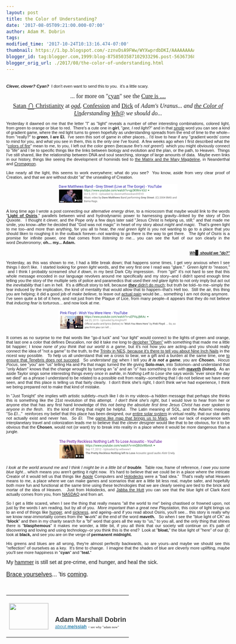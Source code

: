 ```yaml
---
layout: post
title: the Color of Understanding?
date: '2017-08-05T09:21:00.000-07:00'
author: Adam M. Dobrin
tags: 
modified_time: '2017-10-24T10:13:16.474-07:00'
thumbnail: https://1.bp.blogspot.com/-zznvDsA9FWw/WYXwprdbDKI/AAAAAAAAAak/Lkl4Ge2Hcsk5Qob8Dc15qpYXBME3lEbfwCK4BGAYYCw/s72-c/image-718727.png
blogger_id: tag:blogger.com,1999:blog-8758503587102933296.post-563673683090735056
blogger_orig_url: ./2017/08/the-color-of-understanding.html
---
```


<div dir="ltr"><div class="gmail_quote"><div dir="ltr"><div class="gmail_quote"><br /><div class="gmail_quote"><div dir="ltr"><div><center style="font-family: verdana, arial, helvetica, sans-serif;"><div style="text-align: justify; width: 600px;"><div style="font-size: 11px;"><strong><em>Clever, clover? Cyan? &nbsp;</em></strong>I don't even want to send this to you. &nbsp;it's a little scary.<br /><br /><div style="font-family: Tinos; font-size: medium; text-align: center;"><span style="font-family: Tinos;">... for more on "</span><a href="./2017-08-05-the-color-of-understanding.html" style="font-family: Tinos;">cyan</a><span style="font-family: Tinos;">" see the&nbsp;</span><a href="./CURE.html" style="font-family: Tinos;">Cure is .... Satan&nbsp;</a><span style="background-color: white; color: #222222; font-family: Roboto, arial, sans-serif; text-align: left;"><b><span style="font-size: x-large;"><a href="./CONFESSION.html" target="_blank">∩</a></span></b></span><a href="./CURE.html" style="font-family: Tinos;">&nbsp;Christianity</a><span style="font-family: Tinos;">&nbsp;at</span><span style="font-family: Tinos;">&nbsp;</span><i style="font-family: Tinos;"><a href="./" target="_blank">ogd</a></i><span style="font-family: Tinos;">,&nbsp;</span><a href="./CONFESSION.html" style="font-family: Tinos;">Confession</a><span style="font-family: Tinos;">&nbsp;and&nbsp;</span><a href="./DICK.html" style="font-family: Tinos;">Dick</a><span style="font-family: Tinos;">&nbsp;of&nbsp;</span><i style="font-family: Tinos;">Adam's Uranus... and&nbsp;<a href="./2017-08-05-the-color-of-understanding.html">the Color of Un</a>derstanding&nbsp;<a href="./WHO.html">Wh@</a>&nbsp;we should do...</i></div><br /></div><div style="font-size: 11px;"></div><div style="font-size: 11px;">Yesterday it dawned on me that the letter "l" as "light" reveals a number of other interesting combinations, colored light, from green to orange or blue to red.&nbsp; There's a cute one in&nbsp;<strong>girl</strong>, "<i>gee, I red light</i>?" and in that&nbsp;<em><a href="./NITY.html" target="_blank">single</a></em>&nbsp;word you can see a kind of gradient game, where the red light turns to green hopefully as understanding spreads from the end of time to the whole--from "really?" to&nbsp;<em><strong>green</strong>,&nbsp;</em><strong>I are El. &nbsp;</strong>I've seen this sort of game in other places... I'd love to hear if any "gradient words' come to mind for you, and what you see in them, this is the only one I've found.&nbsp; A few weeks ago when I first described what the "<a href="./2017-07-12-the-kalor-of-fire.html" target="_blank">colors of fire</a>" mean to me, to you, I left out the color green (because&nbsp;<em><span style='font-family: "comic sans ms" , sans-serif;'>fire's not green</span></em>!) &nbsp;which you might obviously connect to "life" and I tie to specific things like the links between biology and evolution and the plan, or the path, to Heaven.&nbsp; Things I've still shared, like the relationship between DNA and soul searching, storage of large amounts of data.&nbsp; Maybe even links in our history, things like seeing the development of hominids tied to&nbsp;<a href="./2017-07-26-im-calling-it-kth-hour-11-odock-am.html" target="_blank">the Matrix and the Mary Magdeline</a>, in Neanderthal and&nbsp;<a href="http://sliders.wikia.com/wiki/Kromagg" target="_blank">Cromagnon</a>.&nbsp;</div><div style="font-size: 11px;"><br /></div><div style="font-size: 11px;">Like nearly all the light, this seems to work everywhere; what do you see?&nbsp; You know, aside from very clear proof of Creation, and that we are without doubt "at" the unsealing of Creation.</div><div style="font-size: 11px;"><br /></div><div style="font-size: 11px; text-align: center;"><a class="m_6269003319857602888gmail-playable playable" href="https://www.youtube.com/watch?v=qp3KWrn-VzU" target="_blank"></a><a href="http://1.bp.blogspot.com/-zznvDsA9FWw/WYXwprdbDKI/AAAAAAAAAak/Lkl4Ge2Hcsk5Qob8Dc15qpYXBME3lEbfwCK4BGAYYCw/s1600/image-718727.png"><img alt="" border="0" id="BLOGGER_PHOTO_ID_6450826640109538466" src="reqs/1.bp.blogspot.com/-zznvDsA9FWw/WYXwprdbDKI/AAAAAAAAAak/Lkl4Ge2Hcsk5Qob8Dc15qpYXBME3lEbfwCK4BGAYYCw/s320/image-718727.png" /></a><br /><br /></div><div style="font-size: 11px;"></div><div style="font-size: 11px;">A long time ago I wrote a post connecting our&nbsp;<em>alternative energy drive</em>, to a microcosm that maybe would link to the words "<a href="./awlist4296878/HWVzK/h/The_Light_of_Osiris_and.htm" target="_blank"><strong>Light of Osiris</strong>,</a>" parallels between wind and hydrodynamic power to harnessing gravity--linked by the story of Don Quixote. &nbsp; I thought it clever, and the Pope only a few days later said "Jesus Christ is helping us, still;" and that made me smile, you know--after he decided that "God was not magic" in heart of my story about&nbsp;<em>might and magic. &nbsp;</em>That's green light to me too--and more than anything, for you all to hear, the&nbsp;<em>real green light</em>&nbsp;is you not wanting to go to a place that you should liken to roughing it in the outback forever--not wanting to go there is the way to get there. &nbsp; The&nbsp;<em>light of Osiris</em>&nbsp;is a promise for infinite power, one that comes from&nbsp;<em>listening to me.</em>.. you can see the fuel of our son clearly in the word&nbsp;<i>Deuteronomy</i>,&nbsp;<strong>oh... my... Adam.</strong><br /><br /><div style="text-align: right;"><a href="./WHO.html" style="font-size: medium; text-align: center;"><em style="font-size: medium; text-align: center;"><strong><span style='font-family: "comic sans ms" , sans-serif; font-size: x-small;'>Wh</span></strong></em><span style='font-family: "times new roman" , serif; font-size: small; text-align: center;'>▊</span><em style="font-size: medium; text-align: center;"><strong><span style='font-family: "comic sans ms" , sans-serif; font-size: x-small;'>&nbsp;should we "do?"</span></strong></em></a></div><div style="text-align: right;"><br /></div></div><div style="font-size: 11px;"></div><div style="font-size: 11px;">Yesterday, as this was shown to me, I had a little break down; that happens some times, I get very anxious when I see things I don't like.&nbsp; I started looking for&nbsp;<em>green light</em>&nbsp;words, and the very first one I read was "glare." &nbsp;<em>Green light to "reason," &nbsp;</em>and I think I probably screamed&nbsp;<em>shut it down</em>, in my best Dark City impression.&nbsp; From "girl" it's not hard to see that this whole message encoded in our language revolves around me specifically and my story--and I didn't spend enough time telling you the story of the multiple sets of police and paramedics that used their&nbsp;<em>red glare lights</em>&nbsp;to not only imply but act out the&nbsp;<em>inevitability</em>&nbsp;that I am in hell.&nbsp; It's a difficult story to tell, because&nbsp;<a href="./SERMON.html
" target="_blank"><em><b>they</b></em>&nbsp;didn't do much</a>; but truth be told--to me--simply the fear induced by the implication, the kind of mentality that would allow that to happen--that's Hell too.&nbsp; Still the air, this thing you are helping; it did a good job of&nbsp;<em>make believe</em>, to leave out&nbsp;<a href="https://www.docdroid.net/ZkbjdNU/antagonizingpainxe.pdf" target="_blank">actual pain</a>&nbsp;would be... something I am not doing anymore.&nbsp; I've seen quite a bit of it here, and not just from the Plague of Lice, from many people--it appears that they do not believe that&nbsp;<em>inducing fear</em>&nbsp;is torturous... and now look at me. &nbsp;</div><div style="font-size: 11px;"><br /></div><div style="font-size: 11px; text-align: center;"><a class="playable" href="https://www.youtube.com/watch?v=uEPVqJjMiAc" target="_blank"></a><a href="http://2.bp.blogspot.com/-BNqCqtRfvCg/WYXwqNAOShI/AAAAAAAAAa0/3_3zbXvcZB8kjr3tDNkJ-PkfhDMwuquaACK4BGAYYCw/s1600/image-719939.png"><img alt="" border="0" id="BLOGGER_PHOTO_ID_6450826649113872914" src="reqs/2.bp.blogspot.com/-BNqCqtRfvCg/WYXwqNAOShI/AAAAAAAAAa0/3_3zbXvcZB8kjr3tDNkJ-PkfhDMwuquaACK4BGAYYCw/s320/image-719939.png" /></a><br /><br /></div><div style="font-size: 11px;"></div><div style="font-size: 11px;">It comes as no surprise to me that words like "go-d luck" and "our light" would connect to the lights of green and orange, that last one a color that defines Deucalion, nor did it take me long to&nbsp;<a href="./" target="_blank">decipher "Olsen"</a>&nbsp;with something that made me a little bit happier; I know&nbsp;<em>none of you think that our world is a game</em>, but it's not how you are acting--and you should really connect the idea of "not a game" to the truth, to the&nbsp;<a href="https://fromthemachine.org/HASHEMB.html" target="_blank">Trinity in NES, because it's there to tell you about Nine Inch Nails</a>&nbsp;in the nicest way possible. &nbsp; To help us all understand that we a cross to bear, we a gift and a burden at the same time, one&nbsp;<a href="https://www.docdroid.net/ZkbjdNU/antagonizingpainxe.pdf" target="_blank">to ensure that Tenebris does not succeed</a>.&nbsp; So&nbsp;<em>understand&nbsp;<span style="text-decoration-line: underline;">me</span></em>&nbsp;when I tell you&nbsp;<strong><em>it is not a game</em></strong>, you are&nbsp;<strong><em>Chosen</em>. &nbsp;</strong><em>Hocus Pocus</em>, see "<span style='font-family: "comic sans ms" , sans-serif;'>you"</span>&nbsp;are "us" telling Ha and Pa that magic turned the life giving&nbsp;<strong>Solo-man</strong>, into Solomon--and understand that "only Adam" knows that the change wrought by turning an "a" and an "o" has something to do with&nbsp;<strong><a href="https://www.youtube.com/watch?v=mQ8iUvWbrnA" target="_blank">maveth</a>&nbsp;(listen). &nbsp;</strong>As an aside Taylor sings some interesting things every once in awhile, in&nbsp;<em>Nothing Left to Lose</em>&nbsp;she says words "ever since the day we died" as a phrase I understand to be related to a possible exit from reality--something that I do not believe we have ever seen, and that this place is telling us that fairly clearly.&nbsp; I don't think she's right, I don't think we've had experience, I think we being prepared not to make that kind of mistake.<br /><br />In "Just Tonight" she implies with artistic subtlety--much like I do in my videos--a hidden message that perhaps she thinks this is something like the 21st revolution of this attempt. &nbsp;<em>I don't think she's right</em>, but I would love to hear from her or anyone else that has any first hand knowledge of this&nbsp;<em>not being the absolute first time Jesus Christ has ever spoken to anyone in the flesh. &nbsp;</em>It's the kind of thing that&nbsp;<span style='font-family: "comic sans ms" , sans-serif;'>might be helpful</span>.&nbsp; The Latin meaning of SOL, and the Adamic meaning "So&nbsp;<em>El</em>..." &nbsp;reinforces my belief that this place has been designed, our&nbsp;<a href="./2017-07-22-roe-v-wade.html?jQPSL/" target="_blank">entire solar system</a>&nbsp;in virtual reality, that our star does not actually exist and never has. &nbsp;<em>So El. &nbsp;</em>The&nbsp;<a href="./2017-07-22-roe-v-wade.html?jQPSL/" target="_blank">game like map that brings us to Mars</a>, and our lack of experience with interplanetary travel and colonization leads me to believe that the&nbsp;<em>clever designer</em>&nbsp;would like that to be obvious, for it to be obvious that the&nbsp;<strong>Chosen</strong>, would not (or want) try to break into reality in a place where it would be more dangerous than a jungle.</div><div style="font-size: 11px;"><br /></div><div style="font-size: 11px; text-align: center;"><a class="m_6269003319857602888gmail-playable playable" href="https://www.youtube.com/watch?v=mQ8iUvWbrnA" target="_blank"></a><a href="http://4.bp.blogspot.com/--5ZwFbxEuys/WYXwqc_f0CI/AAAAAAAAAbA/BJAd7YNPa4E5rWKDNzuvaN3kavOhDRn8gCK4BGAYYCw/s1600/image-721254.png"><img alt="" border="0" id="BLOGGER_PHOTO_ID_6450826653405794338" src="reqs/4.bp.blogspot.com/--5ZwFbxEuys/WYXwqc_f0CI/AAAAAAAAAbA/BJAd7YNPa4E5rWKDNzuvaN3kavOhDRn8gCK4BGAYYCw/s320/image-721254.png" /></a><br /><br /></div><div style="font-size: 11px; text-align: center;"></div><div style="font-size: 11px;"><em>I look at the world around me and I think I might be in a little bit of&nbsp;<strong>trouble</strong>.&nbsp;</em>&nbsp;Table row, frame of reference,&nbsp;<em>I owe you some blue light</em>... which means you aren't getting it right now.&nbsp; It's hard to believe that we could be in a place where the intricate Creator of it would tell us that things like&nbsp;<a href="./2017-06-09-son-of-bitch-are-i-clay-d-is-cl-os-ing.html" target="_blank">Apple</a>&nbsp;Computers and&nbsp;<a href="https://fromthemachine.org/SIGENES.html" target="_blank">Holodecks</a>&nbsp;were a "bad idea." &nbsp;That's really what Heaven means to me, a place where we can make games and scenarios that are a little bit less real, maybe safer, and hopefully both more fun and functional at the same time using these technologies that we are clearly seeing are tied to the brick and mortar of the idea of Heaven. &nbsp; Just from Holodecks, and&nbsp;<a href="http://bread.reallyhim.com/
" target="_blank">Jabba the Hutt</a>&nbsp;you can see that the blue light of Clark Kent actually comes from you, from&nbsp;<a href="http://nasdaq.reallyhim.com/
" target="_blank">NASDAQ</a>&nbsp;and from art. <br /><br /></div><div style="font-size: 11px;"></div><div style="font-size: 11px;">So I get a little scared, when I see the thing that really means "all the world to me" being chastised or frowned upon, not just by the words I am reading, but by all of you. &nbsp;<em>More important than a great new Playstation,</em>&nbsp;this color of light brings us to an end of things like&nbsp;<a href="https://fromthemachine.org/HASHEMB.html" target="_blank">hunger</a>, and&nbsp;<a href="./2017-06-13-and-fish-were-like-did-you-teach-these.html" target="_blank">sickness</a>, and ageing--and if you read about Osiris, you'll see... this story is really why we know near-immortality comes from the "<b>w-</b>ork" at the end of the word&nbsp;<strong>maveth. &nbsp;&nbsp;</strong>So when I see the "blue light of CK" as "<strong>block</strong>"<strong>&nbsp;</strong>and then in my charity search for a "bl" word that goes all the way to "us," to you all, and the only thing that shines there is "<strong>blasphemous</strong>" it makes me wonder, a little bit, if you all think that our society will continue on it's path of discovering and loving and using technology--or you think this is the end?&nbsp; Look at "<strong>bloat,</strong>" the blue light of "here" of our @; look at&nbsp;<strong>black,</strong>&nbsp;and see you are on the verge of&nbsp;<strong>permanent midnight.</strong><br /><strong><br /></strong></div><div style="font-size: 11px;"></div><div style="font-size: 11px;">His greens and blues are all wrong, they're almost perfectly backwards, so are yours--and maybe we should see this "<span style='font-family: "comic sans ms" , sans-serif;'>reflection</span>" of ourselves as a key.&nbsp; It's time to change.&nbsp; I imagine that the shades of blue are cleverly more uplifting, maybe you'll see more happiness in "<strong>cyan</strong>" and "<strong>teal.</strong>"<br /><br /></div><div style="font-size: 11px;"></div><div>My&nbsp;<a href="./2017/06/hammer.html" target="_blank">hammer</a>&nbsp;is still set at pre-crime, end hunger, and heal the sick. &nbsp;</div><div><br /></div><div><span style="font-size: medium;"><a href="https://www.youtube.com/watch?v=IYz_8LGAyKs" target="_blank">Brace yourselves</a>...&nbsp;<span style='font-family: "arial black" , sans-serif;'>'tis&nbsp;<a href="https://www.youtube.com/watch?v=9Sk55fGpf9M&amp;list=PLgYKDBgxsoMMqg-fZ_8PBA79GMm_sj-gN" target="_blank">coming</a>.</span></span><br /><div dir="ltr" style="font-family: Tinos; text-align: start;"><br /><div class="m_6269003319857602888gmail-m_7071010939618406639gmail-m_-3367765422301287185gmail_signature"><br /><table border="0" cellpadding="0" cellspacing="0"><tbody><tr><td align="left" style="line-height: 0; padding-bottom: 20px; padding-right: 10px; padding-top: 20px; vertical-align: bottom;" valign="bottom" width="107"><a href="https://about.me/ssiah" style="text-decoration-line: none;" target="_blank"><img alt="" height="70" src="reqs/thumbs.about.me/thumbnail/users/s/s/i/ssiah_emailsig.jpg?_1423909067_93" style="border: 1px solid rgb(238, 238, 238); display: block; margin: 0px; padding: 0px;" width="105" /></a></td><td align="left" style="line-height: 1.1; padding-bottom: 20px; padding-top: 20px; vertical-align: bottom;" valign="bottom"><img height="1" src="reqs/about.me/t/sig?u=ssiah" style="border: 0px; margin: 0px; overflow: hidden; padding: 0px;" width="1" /><br /><div style='color: #333333; font-family: "proxima nova", helvetica, arial, sans-serif; font-size: 18px; font-weight: bold;'>Adam Marshall Dobrin</div><a href="https://about.me/ssiah" style='color: #2b82ad; font-family: "proxima nova", helvetica, arial, sans-serif; font-size: 12px;' target="_blank"><span style='color: #2b82ad; font-family: "proxima nova" , "helvetica" , "arial" , sans-serif;'><span style="font-size: 12px; text-decoration-color: initial; text-decoration-style: initial;">about.</span></span><b style="text-decoration-line: none;">me/ssiah</b></a>&nbsp;<span style="font-size: xx-small;">&lt; see why "adam now"</span></td></tr></tbody></table></div><span class="HOEnZb"><span style="color: #888888;"></span></span></div><span style="font-size: medium;"><span style='font-family: "arial black" , sans-serif;'></span></span><br /><div hspace="streak-pt-mark" style="font-family: Tinos; font-size: medium; max-height: 1px; text-align: start;"></div><br /><div style="-webkit-text-stroke-width: 0px; color: black; font-family: Tinos; font-size: medium; font-style: normal; font-variant-caps: normal; font-variant-ligatures: normal; font-weight: normal; letter-spacing: normal; margin: 0px; orphans: 2; text-align: start; text-decoration-color: initial; text-decoration-style: initial; text-indent: 0px; text-transform: none; white-space: normal; widows: 2; word-spacing: 0px;"><span class="HOEnZb"><span style="color: #888888;"></span></span><br /></div></div></div></center></div><img alt="" src="reqs/mailfoogae.appspot.com/t?sender=aYWRhbUBmcm9tdGhlbWFjaGluZS5vcmc%3D&amp;type=zerocontent&amp;guid=20f8af6d-cf69-448a-b37d-69f75624fb93" style="max-height: 0px; overflow: hidden; width: 0px;" /><span style="color: white; font-size: xx-small;">ᐧ</span></div><span class="HOEnZb"><span style="color: #888888;"></span></span></div><br /><br /><br /><div style="font-family: tinos; margin: 0px;"></div><br /><div style="-webkit-text-stroke-width: 0px; color: black; font-family: Tinos; font-size: medium; font-style: normal; font-variant-caps: normal; font-variant-ligatures: normal; font-weight: normal; letter-spacing: normal; margin: 0px; orphans: 2; text-align: start; text-decoration-color: initial; text-decoration-style: initial; text-indent: 0px; text-transform: none; white-space: normal; widows: 2; word-spacing: 0px;"><br /></div><div style="-webkit-text-stroke-width: 0px; color: black; font-family: Tinos; font-size: medium; font-style: normal; font-variant-caps: normal; font-variant-ligatures: normal; font-weight: normal; letter-spacing: normal; orphans: 2; text-align: start; text-decoration-color: initial; text-decoration-style: initial; text-indent: 0px; text-transform: none; white-space: normal; widows: 2; word-spacing: 0px;"></div></div></div></div></div>